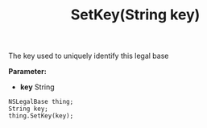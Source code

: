 ﻿---
uid: crmscript_ref_NSLegalBase_SetKey
title: SetKey(String key)
intellisense: NSLegalBase.SetKey
keywords: NSLegalBase, GetKey
so.topic: reference
---

The key used to uniquely identify this legal base

**Parameter:** 
 - **key** String

```crmscript
NSLegalBase thing;
String key;
thing.SetKey(key);
```

